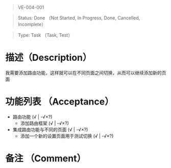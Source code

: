 > VE-004-001

> Status: Done （Not Started, In Progress, Done, Cancelled, Incomplete）

> Type: Task （Task, Test）

# 描述（Description）
我需要添加路由功能，这样就可以在不同页面之间切换，从而可以继续添加新的页面

# 功能列表 （Acceptance）
* 路由功能 (√ | -√×?)
  * 添加路由框架 (√ | -√×?)
* 集成路由功能与不同的页面 (√ | -√×?)
  * 添加一个新的设置页面用于测试切换 (√ | -√×?)

# 备注 （Comment）

